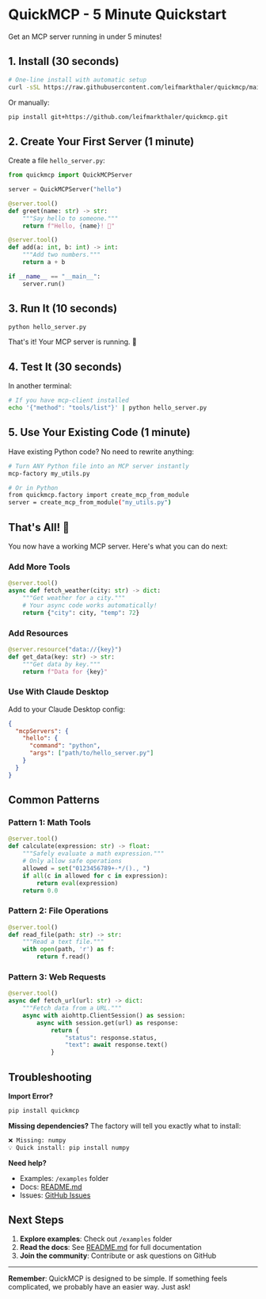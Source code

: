 # QuickMCP - 5 Minute Quickstart

Get an MCP server running in under 5 minutes!

## 1. Install (30 seconds)

```bash
# One-line install with automatic setup
curl -sSL https://raw.githubusercontent.com/leifmarkthaler/quickmcp/main/install.sh | bash
```

Or manually:
```bash
pip install git+https://github.com/leifmarkthaler/quickmcp.git
```

## 2. Create Your First Server (1 minute)

Create a file `hello_server.py`:

```python
from quickmcp import QuickMCPServer

server = QuickMCPServer("hello")

@server.tool()
def greet(name: str) -> str:
    """Say hello to someone."""
    return f"Hello, {name}! 👋"

@server.tool()
def add(a: int, b: int) -> int:
    """Add two numbers."""
    return a + b

if __name__ == "__main__":
    server.run()
```

## 3. Run It (10 seconds)

```bash
python hello_server.py
```

That's it! Your MCP server is running. 🎉

## 4. Test It (30 seconds)

In another terminal:
```bash
# If you have mcp-client installed
echo '{"method": "tools/list"}' | python hello_server.py
```

## 5. Use Your Existing Code (1 minute)

Have existing Python code? No need to rewrite anything:

```bash
# Turn ANY Python file into an MCP server instantly
mcp-factory my_utils.py

# Or in Python
from quickmcp.factory import create_mcp_from_module
server = create_mcp_from_module("my_utils.py")
```

## That's All! 🚀

You now have a working MCP server. Here's what you can do next:

### Add More Tools

```python
@server.tool()
async def fetch_weather(city: str) -> dict:
    """Get weather for a city."""
    # Your async code works automatically!
    return {"city": city, "temp": 72}
```

### Add Resources

```python
@server.resource("data://{key}")
def get_data(key: str) -> str:
    """Get data by key."""
    return f"Data for {key}"
```

### Use With Claude Desktop

Add to your Claude Desktop config:
```json
{
  "mcpServers": {
    "hello": {
      "command": "python",
      "args": ["path/to/hello_server.py"]
    }
  }
}
```

## Common Patterns

### Pattern 1: Math Tools
```python
@server.tool()
def calculate(expression: str) -> float:
    """Safely evaluate a math expression."""
    # Only allow safe operations
    allowed = set("0123456789+-*/()., ")
    if all(c in allowed for c in expression):
        return eval(expression)
    return 0.0
```

### Pattern 2: File Operations
```python
@server.tool()
def read_file(path: str) -> str:
    """Read a text file."""
    with open(path, 'r') as f:
        return f.read()
```

### Pattern 3: Web Requests
```python
@server.tool()
async def fetch_url(url: str) -> dict:
    """Fetch data from a URL."""
    async with aiohttp.ClientSession() as session:
        async with session.get(url) as response:
            return {
                "status": response.status,
                "text": await response.text()
            }
```

## Troubleshooting

**Import Error?**
```bash
pip install quickmcp
```

**Missing dependencies?**
The factory will tell you exactly what to install:
```bash
❌ Missing: numpy
💡 Quick install: pip install numpy
```

**Need help?**
- Examples: `/examples` folder
- Docs: [README.md](README.md)
- Issues: [GitHub Issues](https://github.com/leifmarkthaler/quickmcp/issues)

## Next Steps

1. **Explore examples**: Check out `/examples` folder
2. **Read the docs**: See [README.md](README.md) for full documentation
3. **Join the community**: Contribute or ask questions on GitHub

---

**Remember**: QuickMCP is designed to be simple. If something feels complicated, we probably have an easier way. Just ask!